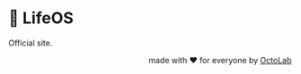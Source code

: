 # 🧠 LifeOS

Official site.

<p align="right">made with ❤️ for everyone by <a href="https://www.octolab.org/">OctoLab</a></p>
